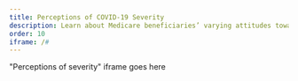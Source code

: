 ```yaml
---
title: Perceptions of COVID-19 Severity
description: Learn about Medicare beneficiaries’ varying attitudes toward COVID-19 and the severity of the pandemic.
order: 10
iframe: /#
---
```


"Perceptions of severity" iframe goes here
